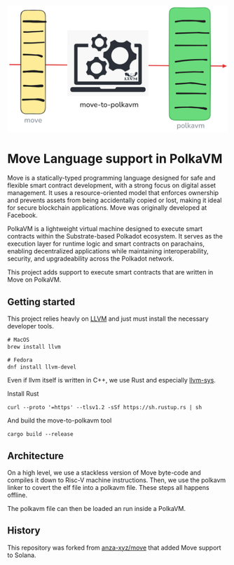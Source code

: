 ![Move-on-PolkaVM](assets/polkavm-move-logo.png)

# Move Language support in PolkaVM

Move is a statically-typed programming language designed for safe and flexible smart contract development, with a strong focus on digital asset management.
It uses a resource-oriented model that enforces ownership and prevents assets from being accidentally copied or lost, making it ideal for secure blockchain applications.
Move was originally developed at Facebook.

PolkaVM is a lightweight virtual machine designed to execute smart contracts within the Substrate-based Polkadot ecosystem.
It serves as the execution layer for runtime logic and smart contracts on parachains, enabling decentralized applications while maintaining interoperability, security, and upgradeability across the Polkadot network.

This project adds support to execute smart contracts that are written in Move on PolkaVM.

## Getting started

This project relies heavly on [LLVM](https://llvm.org/) and just must install the necessary developer tools.

```
# MacOS
brew install llvm
```

```
# Fedora
dnf install llvm-devel
```

Even if llvm itself is written in C++, we use Rust and especially [llvm-sys](https://crates.io/crates/llvm-sys).

Install Rust
```
curl --proto '=https' --tlsv1.2 -sSf https://sh.rustup.rs | sh
```

And build the move-to-polkavm tool

```
cargo build --release
```

## Architecture

On a high level, we use a stackless version of Move byte-code and compiles it down to Risc-V machine instructions.
Then, we use the polkavm linker to covert the elf file into a polkavm file.
These steps all happens offline.

The polkavm file can then be loaded an run inside a PolkaVM.

## History

This repository was forked from [anza-xyz/move](https://github.com/anza-xyz/move) that added Move support to Solana.
